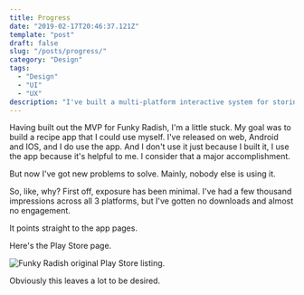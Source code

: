 ```yaml
---
title: Progress
date: "2019-02-17T20:46:37.121Z"
template: "post"
draft: false
slug: "/posts/progress/"
category: "Design"
tags:
  - "Design"
  - "UI"
  - "UX"
description: "I've built a multi-platform interactive system for storing recipes. Now what?"
---
```


Having built out the MVP for Funky Radish, I'm a little stuck. My goal was to build a recipe app that I could use myself. I've released on web, Android and IOS, and I do use the app. And I don't use it just because I built it, I use the app because it's helpful to me. I consider that a major accomplishment.

But now I've got new problems to solve. Mainly, nobody else is using it.

So, like, why? First off, exposure has been minimal. I've had a few thousand impressions across all 3 platforms, but I've gotten no downloads and almost no engagement.

It points straight to the app pages.

Here's the Play Store page.

![Funky Radish original Play Store listing.](/media/original-play-store-listing.png "The original Google Play Store listing for the Funky Radish recipe app.")

Obviously this leaves a lot to be desired.
